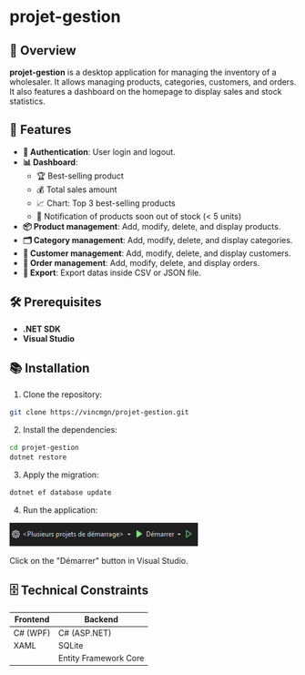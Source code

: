 # projet-gestion

## 🌟 Overview

**projet-gestion** is a desktop application for managing the inventory of a wholesaler. It allows managing products, categories, customers, and orders. It also features a dashboard on the homepage to display sales and stock statistics.

## 🚀 Features

- **🔐 Authentication**: User login and logout.
- **📊 Dashboard**:
  - 🏆 Best-selling product
  - 💰 Total sales amount
  - 📈 Chart: Top 3 best-selling products
  - 🔔 Notification of products soon out of stock (< 5 units)
- **📦 Product management**: Add, modify, delete, and display products.
- **🗂️ Category management**: Add, modify, delete, and display categories.
- **👥 Customer management**: Add, modify, delete, and display customers.
- **🛒 Order management**: Add, modify, delete, and display orders.
- **📑 Export**: Export datas inside CSV or JSON file.

## 🛠️ Prerequisites

- **.NET SDK**
- **Visual Studio**

## 📚 Installation

1. Clone the repository:

```bash
git clone https://vincmgn/projet-gestion.git
```

2. Install the dependencies:

```bash
cd projet-gestion
dotnet restore
```

3. Apply the migration:

```bash
dotnet ef database update
```

4. Run the application:

![alt text](image.png)

Click on the "Démarrer" button in Visual Studio.

## 🗄️ Technical Constraints

| Frontend | Backend               |
| -------- | --------------------- |
| C# (WPF) | C# (ASP.NET)          |
| XAML     | SQLite                |
|          | Entity Framework Core |
